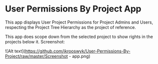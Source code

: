 User Permissions By Project App
================================

This app displays User Project Permissions for Project Admins and Users, respecting the Project Tree Hierarchy as the project of reference.

This app does scope down from the selected project to show rights in the projects below it.
Screenshot:<P>
![Alt text](https://github.com/jkrooswyk/User-Permissions-By-Project/raw/master/Screenshot - app.png)
